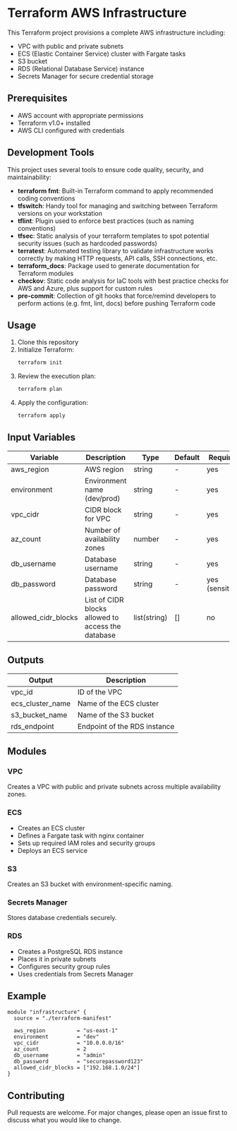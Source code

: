 # Terraform AWS Infrastructure

This Terraform project provisions a complete AWS infrastructure including:
- VPC with public and private subnets
- ECS (Elastic Container Service) cluster with Fargate tasks
- S3 bucket
- RDS (Relational Database Service) instance
- Secrets Manager for secure credential storage

## Prerequisites

- AWS account with appropriate permissions
- Terraform v1.0+ installed
- AWS CLI configured with credentials

## Development Tools

This project uses several tools to ensure code quality, security, and maintainability:

- **terraform fmt**: Built-in Terraform command to apply recommended coding conventions
- **tfswitch**: Handy tool for managing and switching between Terraform versions on your workstation
- **tflint**: Plugin used to enforce best practices (such as naming conventions)
- **tfsec**: Static analysis of your terraform templates to spot potential security issues (such as hardcoded passwords)
- **terratest**: Automated testing library to validate infrastructure works correctly by making HTTP requests, API calls, SSH connections, etc.
- **terraform_docs**: Package used to generate documentation for Terraform modules
- **checkov**: Static code analysis for IaC tools with best practice checks for AWS and Azure, plus support for custom rules
- **pre-commit**: Collection of git hooks that force/remind developers to perform actions (e.g. fmt, lint, docs) before pushing Terraform code

## Usage

1. Clone this repository
2. Initialize Terraform:
   ```bash
   terraform init
   ```
3. Review the execution plan:
   ```bash
   terraform plan
   ```
4. Apply the configuration:
   ```bash
   terraform apply
   ```

## Input Variables

| Variable | Description | Type | Default | Required |
|----------|-------------|------|---------|----------|
| aws_region | AWS region | string | - | yes |
| environment | Environment name (dev/prod) | string | - | yes |
| vpc_cidr | CIDR block for VPC | string | - | yes |
| az_count | Number of availability zones | number | - | yes |
| db_username | Database username | string | - | yes |
| db_password | Database password | string | - | yes (sensitive) |
| allowed_cidr_blocks | List of CIDR blocks allowed to access the database | list(string) | [] | no |

## Outputs

| Output | Description |
|--------|-------------|
| vpc_id | ID of the VPC |
| ecs_cluster_name | Name of the ECS cluster |
| s3_bucket_name | Name of the S3 bucket |
| rds_endpoint | Endpoint of the RDS instance |

## Modules

### VPC
Creates a VPC with public and private subnets across multiple availability zones.

### ECS
- Creates an ECS cluster
- Defines a Fargate task with nginx container
- Sets up required IAM roles and security groups
- Deploys an ECS service

### S3
Creates an S3 bucket with environment-specific naming.

### Secrets Manager
Stores database credentials securely.

### RDS
- Creates a PostgreSQL RDS instance
- Places it in private subnets
- Configures security group rules
- Uses credentials from Secrets Manager

## Example

```hcl
module "infrastructure" {
  source = "./terraform-manifest"

  aws_region          = "us-east-1"
  environment         = "dev"
  vpc_cidr            = "10.0.0.0/16"
  az_count            = 2
  db_username         = "admin"
  db_password         = "securepassword123"
  allowed_cidr_blocks = ["192.168.1.0/24"]
}
```

## Contributing
Pull requests are welcome. For major changes, please open an issue first to discuss what you would like to change.